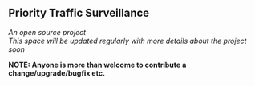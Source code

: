 ## Priority Traffic Surveillance

*An open source project*  
*This space will be updated regularly with more details about the project soon*

**NOTE: Anyone is more than welcome to contribute a change/upgrade/bugfix etc.**
